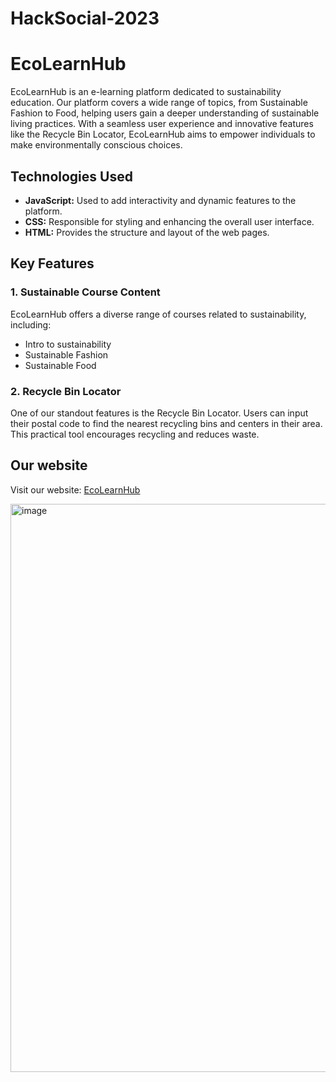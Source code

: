 # HackSocial-2023

# EcoLearnHub

EcoLearnHub is an e-learning platform dedicated to sustainability education. Our platform covers a wide range of topics, from Sustainable Fashion to Food, helping users gain a deeper understanding of sustainable living practices. With a seamless user experience and innovative features like the Recycle Bin Locator, EcoLearnHub aims to empower individuals to make environmentally conscious choices.

## Technologies Used

- **JavaScript:** Used to add interactivity and dynamic features to the platform.
- **CSS:** Responsible for styling and enhancing the overall user interface.
- **HTML:** Provides the structure and layout of the web pages.

## Key Features

### 1. Sustainable Course Content

EcoLearnHub offers a diverse range of courses related to sustainability, including:

- Intro to sustainability
- Sustainable Fashion
- Sustainable Food

### 2. Recycle Bin Locator

One of our standout features is the Recycle Bin Locator. Users can input their postal code to find the nearest recycling bins and centers in their area. This practical tool encourages recycling and reduces waste.


## Our website
Visit our website: [EcoLearnHub](https://eco-learn-hub.vercel.app/)

<img width="909" alt="image" src="https://github.com/Ragashree1/HackSocial-2023/assets/122210451/95d1ca1e-6c87-42e4-9081-1887650eff48">

